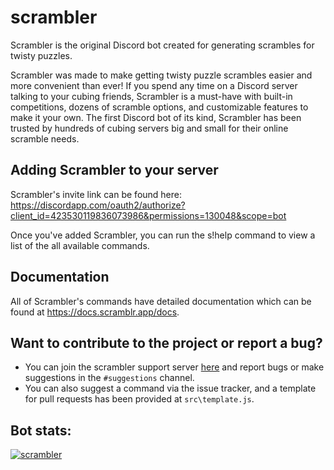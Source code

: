 # scrambler
Scrambler is the original Discord bot created for generating scrambles for twisty puzzles.

Scrambler was made to make getting twisty puzzle scrambles easier and more convenient than ever! If you spend any time on a Discord server talking to your cubing friends, Scrambler is a must-have with built-in competitions, dozens of scramble options, and customizable features to make it your own. The first Discord bot of its kind, Scrambler has been trusted by hundreds of cubing servers big and small for their online scramble needs.

## Adding Scrambler to your server
Scrambler's invite link can be found here: https://discordapp.com/oauth2/authorize?client_id=423530119836073986&permissions=130048&scope=bot

Once you've added Scrambler, you can run the s!help command to view a list of the all available commands.

## Documentation
All of Scrambler's commands have detailed documentation which can be found at https://docs.scramblr.app/docs.

## Want to contribute to the project or report a bug?
  - You can join the scrambler support server [here](https://discord.gg/GeQvStw) and report bugs or make suggestions in the     `#suggestions` channel.
  - You can also suggest a command via the issue tracker, and a template for pull requests has been provided at `src\template.js`.

## Bot stats:
<a href="https://discordbots.org/bot/423530119836073986" >
  <img src="https://discordbots.org/api/widget/423530119836073986.svg" alt="scrambler" />
</a>
